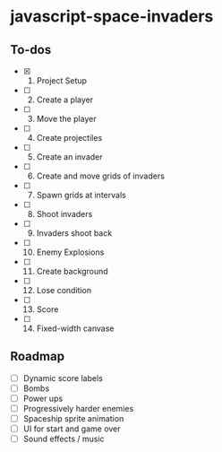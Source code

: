 # javascript-space-invaders


## To-dos
- [x] 1. Project Setup
- [ ] 2. Create a player
- [ ] 3. Move the player
- [ ] 4. Create projectiles
- [ ] 5. Create an invader
- [ ] 6. Create and move grids of invaders
- [ ] 7. Spawn grids at intervals
- [ ] 8. Shoot invaders
- [ ] 9. Invaders shoot back
- [ ] 10. Enemy Explosions
- [ ] 11. Create background
- [ ] 12. Lose condition
- [ ] 13. Score
- [ ] 14. Fixed-width canvase

## Roadmap
- [ ] Dynamic score labels
- [ ] Bombs
- [ ] Power ups
- [ ] Progressively harder enemies
- [ ] Spaceship sprite animation
- [ ] UI for start and game over
- [ ] Sound effects / music